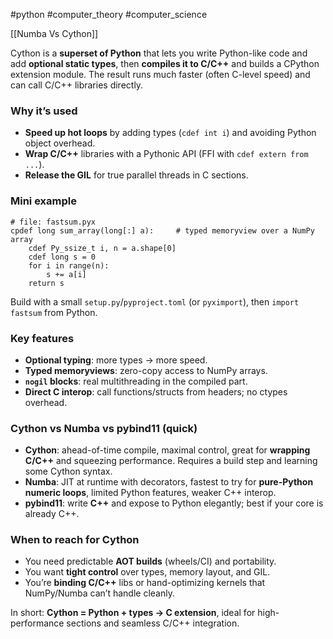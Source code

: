 #python #computer_theory #computer_science 

[[Numba Vs Cython]]

Cython is a **superset of Python** that lets you write Python-like code and add **optional static types**, then **compiles it to C/C++** and builds a CPython extension module. The result runs much faster (often C-level speed) and can call C/C++ libraries directly.

### Why it’s used

- **Speed up hot loops** by adding types (`cdef int i`) and avoiding Python object overhead.
- **Wrap C/C++** libraries with a Pythonic API (FFI with `cdef extern from ...`).
- **Release the GIL** for true parallel threads in C sections.

### Mini example

```
# file: fastsum.pyx
cpdef long sum_array(long[:] a):     # typed memoryview over a NumPy array
    cdef Py_ssize_t i, n = a.shape[0]
    cdef long s = 0
    for i in range(n):
        s += a[i]
    return s

```

Build with a small `setup.py`/`pyproject.toml` (or `pyximport`), then `import fastsum` from Python.

### Key features

- **Optional typing**: more types → more speed.
- **Typed memoryviews**: zero-copy access to NumPy arrays.
- **`nogil` blocks**: real multithreading in the compiled part.
- **Direct C interop**: call functions/structs from headers; no ctypes overhead.

### Cython vs Numba vs pybind11 (quick)

- **Cython**: ahead-of-time compile, maximal control, great for **wrapping C/C++** and squeezing performance. Requires a build step and learning some Cython syntax.
- **Numba**: JIT at runtime with decorators, fastest to try for **pure-Python numeric loops**, limited Python features, weaker C++ interop.
- **pybind11**: write **C++** and expose to Python elegantly; best if your core is already C++.

### When to reach for Cython

- You need predictable **AOT builds** (wheels/CI) and portability.
- You want **tight control** over types, memory layout, and GIL.
- You’re **binding C/C++** libs or hand-optimizing kernels that NumPy/Numba can’t handle cleanly.

In short: **Cython = Python + types → C extension**, ideal for high-performance sections and seamless C/C++ integration.